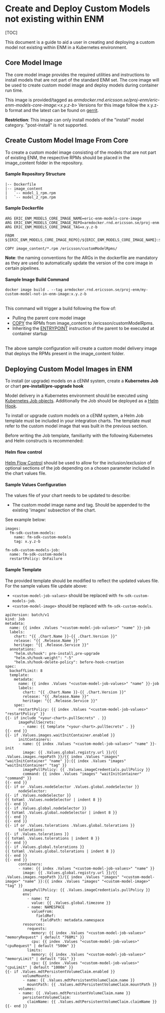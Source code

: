 # Create and Deploy Custom Models not existing within ENM

[TOC]

This document is a guide to aid a user in creating and deploying a custom model not existing within ENM in a Kubernetes environment.

## Core Model Image

The core model image provides the required utilities and instructions to install models that are not part of the
standard ENM set. The core image will be used to create custom model image and deploy models during container run time.

This image is provided/tagged as *armdocker.rnd.ericsson.se/proj-enm/eric-enm-models-core-image:<x.y.z-b>*
Versions for this image follow the x.y.z-b format and the latest can be found on [gerrit](https://gerrit-gamma.gic.ericsson.se/gitweb?p=OSS%2Fcom.ericsson.oss.cloudcommon.models%2Feric-enm-models.git;a=summary).

**Restriction**: This image can only install models of the "install" model category. "post-install" is not supported.

## Create Custom Model Image From Core

To create a custom model image consisting of the models that are not part of existing ENM, the respective RPMs
should be placed in the image_content folder in the repository.

#### Sample Repository Structure

```
|-- Dockerfile
|-- image_content
|   `-- model_1_rpm.rpm
|   `-- model_2_rpm.rpm
```

#### Sample Dockerfile

```
ARG ERIC_ENM_MODELS_CORE_IMAGE_NAME=eric-enm-models-core-image
ARG ERIC_ENM_MODELS_CORE_IMAGE_REPO=armdocker.rnd.ericsson.se/proj-enm
ARG ERIC_ENM_MODELS_CORE_IMAGE_TAG=x.y.z-b

FROM ${ERIC_ENM_MODELS_CORE_IMAGE_REPO}/${ERIC_ENM_MODELS_CORE_IMAGE_NAME}:${ERIC_ENM_MODELS_CORE_IMAGE_TAG}

COPY image_content/*.rpm /ericsson/customModelRpms/
```

**Note**: the naming conventions for the ARGs in the dockerfile are mandatory as they are used
to automatically update the version of the core image in certain pipelines.

#### Sample Image Build Command

```
docker image build . --tag armdocker.rnd.ericsson.se/proj-enm/my-custom-model-not-in-enm-image:x.y.z-b
```

\
This command will trigger a build following the flow of:

* Pulling the parent core model image
* [COPY](https://docs.docker.com/engine/reference/builder/#copy) the RPMs from image_content to /ericsson/customModelRpms.
* Inheriting the [ENTRYPOINT](https://docs.docker.com/engine/reference/builder/#entrypoint) instruction of the parent to be executed at container startup

\
The above sample configuration will create a custom model delivery image
that deploys the RPMs present in the image_content folder.

## Deploying Custom Model Images in ENM

To install (or upgrade) models on a cENM system, create a **Kubernetes Job** or chart **pre-install/pre-upgrade hook**

Model delivery in a Kubernetes environment should be executed using [Kubernetes Job objects](
https://kubernetes.io/docs/concepts/workloads/controllers/job/).
Additionally the Job should be deployed as a [Helm Hook](https://helm.sh/docs/topics/charts_hooks/).

To install or upgrade custom models on a cENM system, a Helm Job template must be included in your integration charts.
The template must refer to the custom model image that was built in the previous section.

Before writing the Job template, familiarity with the following Kubernetes and Helm constructs is recommended:

#### Helm flow control

[Helm Flow Control](https://helm.sh/docs/chart_template_guide/control_structures/) should be used to allow for the inclusion/exclusion of
optional sections of the job depending on a chosen parameter included in the chart values file.

#### Sample Values Configuration

The values file of your chart needs to be updated to describe:

* The custom model image name and tag. Should be appended to the existing 'images' subsection of the chart.

See example below:
```
images:
  fm-sdk-custom-models:
    name: fm-sdk-custom-models
    tag: x.y.z-b

fm-sdk-custom-models-job:
  name: fm-sdk-custom-models
  restartPolicy: OnFailure
```

#### Sample Template
The provided template should be modified to reflect the updated values file.
For the sample values file update above:

* ```<custom-model-job-values>``` should be replaced with ```fm-sdk-custom-models-job```.
* ```<custom-model-image>``` should be replaced with ```fm-sdk-custom-models```.


```
apiVersion: batch/v1
kind: Job
metadata:
  name: {{ index .Values "<custom-model-job-values>" "name" }}-job
  labels:
    chart: "{{ .Chart.Name }}-{{ .Chart.Version }}"
    release: "{{ .Release.Name }}"
    heritage: "{{ .Release.Service }}"
  annotations:
    "helm.sh/hook": pre-install,pre-upgrade
    "helm.sh/hook-weight": "-5"
    "helm.sh/hook-delete-policy": before-hook-creation
spec:
  backoffLimit: 8
  template:
    metadata:
      name: {{ index .Values "<custom-model-job-values>" "name" }}-job
      labels:
        chart: "{{ .Chart.Name }}-{{ .Chart.Version }}"
        release: "{{ .Release.Name }}"
        heritage: "{{ .Release.Service }}"
    spec:
      restartPolicy: {{ index .Values "<custom-model-job-values>" "restartPolicy" }}
{{- if include "<your-chart>.pullSecrets" . }}
      imagePullSecrets:
        - name: {{ template "<your-chart>.pullSecrets" . }}
{{- end }}
{{- if .Values.images.waitInitContainer.enabled }}
      initContainers:
      - name: {{ index .Values "<custom-model-job-values>" "name" }}-init
        image: {{ .Values.global.registry.url }}/{{ .Values.images.repoPath }}/{{ index .Values "images" "waitInitContainer" "name" }}:{{ index .Values "images" "waitInitContainer" "tag" }}
        imagePullPolicy: {{ .Values.imageCredentials.pullPolicy }}
        command: {{ index .Values "images" "waitInitContainer" "command" }}
{{- end }}
{{- if or .Values.nodeSelector .Values.global.nodeSelector }}
      nodeSelector:
{{- if .Values.nodeSelector }}
{{ toYaml .Values.nodeSelector | indent 8 }}
{{- end }}
{{- if .Values.global.nodeSelector }}
{{ toYaml .Values.global.nodeSelector | indent 8 }}
{{- end }}
{{- end }}
{{- if or .Values.tolerations .Values.global.tolerations }}
      tolerations:
{{- if .Values.tolerations }}
{{ toYaml .Values.tolerations | indent 8 }}
{{- end }}
{{- if .Values.global.tolerations }}
{{ toYaml .Values.global.tolerations | indent 8 }}
{{- end }}
{{- end }}
      containers:
      - name: {{ index .Values "<custom-model-job-values>" "name" }}
        image: {{ .Values.global.registry.url }}/{{ .Values.images.repoPath }}/{{ index .Values "images" "<custom-model-image>" "name" }}:{{ index .Values "images" "<custom-model-image>" "tag" }}
        imagePullPolicy: {{ .Values.imageCredentials.pullPolicy }}
        env:
          - name: TZ
            value: {{ .Values.global.timezone }}
          - name: NAMESPACE
            valueFrom:
              fieldRef:
                fieldPath: metadata.namespace
        resources:
          requests:
            memory: {{ index .Values "<custom-model-job-values>" "memoryRequest" | default "768Mi" }}
            cpu: {{ index .Values "<custom-model-job-values>" "cpuRequest" | default "500m" }}
          limits:
            memory: {{ index .Values "<custom-model-job-values>" "memoryLimit" | default "1Gi" }}
            cpu: {{ index .Values "<custom-model-job-values>" "cpuLimit" | default "1000m" }}
{{- if .Values.mdtPersistentVolumeClaim.enabled }}
        volumeMounts:
        - name: {{ .Values.mdtPersistentVolumeClaim.name }}
          mountPath: {{ .Values.mdtPersistentVolumeClaim.mountPath }}
      volumes:
      - name: {{ .Values.mdtPersistentVolumeClaim.name }}
        persistentVolumeClaim:
          claimName: {{ .Values.mdtPersistentVolumeClaim.claimName }}
{{- end }}
```
